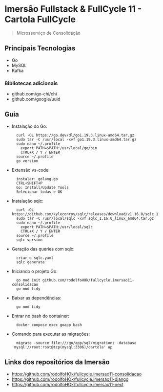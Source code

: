 # Imersão Fullstack & FullCycle 11 - Cartola FullCycle

> Microsserviço de Consolidação

## Principais Tecnologias

- Go
- MySQL
- Kafka

### Bibliotecas adicionais

- github.com/go-chi/chi
- github.com/google/uuid

## Guia

- Instalação do Go:

        curl -OL https://go.dev/dl/go1.19.3.linux-amd64.tar.gz
        sudo tar -C /usr/local -xvf go1.19.3.linux-amd64.tar.gz
        sudo nano ~/.profile
          export PATH=$PATH:/usr/local/go/bin
          CTRL+X / Y / ENTER
        source ~/.profile
        go version

- Extensão vs-code:

        instalar: golang.go
        CTRL+SHIFT+P
        Go: Install/Update Tools
        Selecionar todas e OK

- Instalação sqlc:

        curl -OL https://github.com/kyleconroy/sqlc/releases/download/v1.16.0/sqlc_1.16.0_linux_amd64.tar.gz
        sudo tar -C /usr/local/sqlc -xvf sqlc_1.16.0_linux_amd64.tar.gz
        sudo nano ~/.profile
          export PATH=$PATH:/usr/local/sqlc
          CTRL+X / Y / ENTER
        source ~/.profile
        sqlc version

- Geração das queries com sqlc:

        criar o sqlc.yaml
        sqlc generate

- Iniciando o projeto Go:

        go mod init github.com/rodolfoHOk/fullcycle.imersao11-consolidacao
        go mod tidy

- Baixar as dependências:

        go mod tidy

- Entrar no bash do container:

        docker compose exec goapp bash

- Comando para executar as migrações:

        migrate -source file:///go/app/sql/migrations -database 'mysql://root:root@tcp(mysql:3306)/cartola' up

## Links dos repositórios da Imersão

- https://github.com/rodolfoHOk/fullcycle.imersao11-consolidacao
- https://github.com/rodolfoHOk/fullcycle.imersao11-django
- https://github.com/rodolfoHOk/fullcycle.imersao11-next
